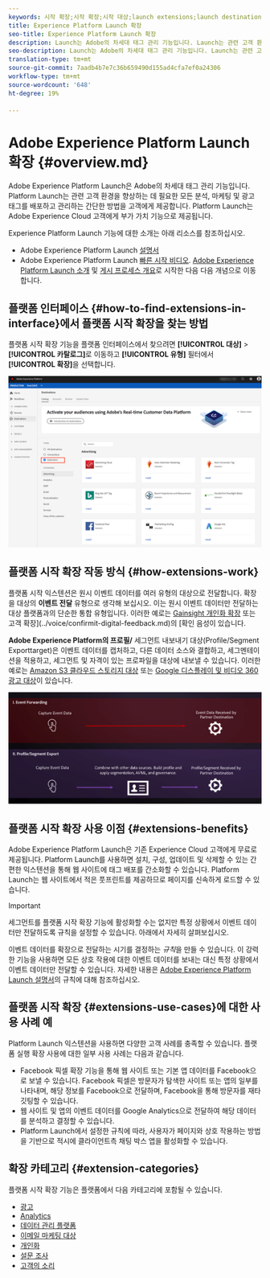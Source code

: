 ```yaml
---
keywords: 시작 확장;시작 확장;시작 대상;launch extensions;launch destination;플랫폼 실행 확장;플랫폼 시작 확장;플랫폼 시작 대상
title: Experience Platform Launch 확장
seo-title: Experience Platform Launch 확장
description: Launch는 Adobe의 차세대 태그 관리 기능입니다. Launch는 관련 고객 환경을 향상하는 데 필요한 모든 분석, 마케팅 및 광고 태그를 배포하고 관리하는 간단한 방법을 고객에게 제공합니다.
seo-description: Launch는 Adobe의 차세대 태그 관리 기능입니다. Launch는 관련 고객 환경을 향상하는 데 필요한 모든 분석, 마케팅 및 광고 태그를 배포하고 관리하는 간단한 방법을 고객에게 제공합니다.
translation-type: tm+mt
source-git-commit: 7aadb4b7e7c36b659490d155ad4cfa7ef0a24306
workflow-type: tm+mt
source-wordcount: '648'
ht-degree: 19%

---
```



# Adobe Experience Platform Launch 확장 {#overview.md}

Adobe Experience Platform Launch은 Adobe의 차세대 태그 관리 기능입니다. Platform Launch는 관련 고객 환경을 향상하는 데 필요한 모든 분석, 마케팅 및 광고 태그를 배포하고 관리하는 간단한 방법을 고객에게 제공합니다. Platform Launch는 Adobe Experience Cloud 고객에게 부가 가치 기능으로 제공됩니다.

Experience Platform Launch 기능에 대한 소개는 아래 리소스를 참조하십시오.
- Adobe Experience Platform Launch [설명서](https://experienceleague.adobe.com/docs/launch/using/overview.html)
- Adobe Experience Platform Launch [빠른 시작 비디오](https://experienceleague.adobe.com/docs/launch/using/intro/get-started/videos.html?). [Adobe Experience Platform Launch 소개](https://www.youtube.com/embed/rwqqkG1SERU) 및 [게시 프로세스 개요](https://helpx.adobe.com/kr/analytics/how-to/adobe-launch-publishing-process.html)로 시작한 다음 다음 개념으로 이동합니다.

## 플랫폼 인터페이스 {#how-to-find-extensions-in-interface}에서 플랫폼 시작 확장을 찾는 방법

플랫폼 시작 확장 기능을 플랫폼 인터페이스에서 찾으려면 **[!UICONTROL 대상]** > **[!UICONTROL 카탈로그]**&#x200B;로 이동하고 **[!UICONTROL 유형]** 필터에서 **[!UICONTROL 확장]**&#x200B;을 선택합니다.

![인터페이스의 확장 필터](../../assets/catalog/launch-extensions/filter.png)

## 플랫폼 시작 확장 작동 방식 {#how-extensions-work}

플랫폼 시작 익스텐션은 원시 이벤트 데이터를 여러 유형의 대상으로 전달합니다. 확장을 대상의 **이벤트 전달** 유형으로 생각해 보십시오. 이는 원시 이벤트 데이터만 전달하는 대상 플랫폼과의 단순한 통합 유형입니다. 이러한 예로는 [Gainsight 개인화 확장](../personalization/gainsight.md) 또는 고객 확장](../voice/confirmit-digital-feedback.md)의 [확인 음성이 있습니다.

**Adobe Experience Platform의 프로필/** 세그먼트 내보내기 대상(Profile/Segment Exporttarget)은 이벤트 데이터를 캡처하고, 다른 데이터 소스와 결합하고, 세그멘테이션을 적용하고, 세그먼트 및 자격이 있는 프로파일을 대상에 내보낼 수 있습니다. 이러한 예로는 [Amazon S3 클라우드 스토리지 대상](../cloud-storage/amazon-s3.md) 또는 [Google 디스플레이 및 비디오 360 광고 대상](../advertising/google-dv360.md)이 있습니다.

![다른 대상과 Experience Platform Launch 확장](../../assets/common/launch-and-other-destinations.png)

## 플랫폼 시작 확장 사용 이점 {#extensions-benefits}

Adobe Experience Platform Launch은 기존 Experience Cloud 고객에게 무료로 제공됩니다. Platform Launch를 사용하면 설치, 구성, 업데이트 및 삭제할 수 있는 간편한 익스텐션을 통해 웹 사이트에 태그 배포를 간소화할 수 있습니다. Platform Launch는 웹 사이트에서 적은 풋프린트를 제공하므로 페이지를 신속하게 로드할 수 있습니다.

>[!IMPORTANT]
>
>세그먼트를 플랫폼 시작 확장 기능에 활성화할 수는 없지만 특정 상황에서 이벤트 데이터만 전달하도록 규칙을 설정할 수 있습니다. 아래에서 자세히 살펴보십시오.

이벤트 데이터를 확장으로 전달하는 시기를 결정하는 *규칙*&#x200B;을 만들 수 있습니다. 이 강력한 기능을 사용하면 모든 상호 작용에 대한 이벤트 데이터를 보내는 대신 특정 상황에서 이벤트 데이터만 전달할 수 있습니다. 자세한 내용은 [Adobe Experience Platform Launch 설명서](https://experienceleague.adobe.com/docs/launch/using/reference/manage-resources/rules.html)의 규칙에 대해 참조하십시오.

## 플랫폼 시작 확장 {#extensions-use-cases}에 대한 사용 사례 예

Platform Launch 익스텐션을 사용하면 다양한 고객 사례를 충족할 수 있습니다. 플랫폼 실행 확장 사용에 대한 일부 사용 사례는 다음과 같습니다.

- Facebook 픽셀 확장 기능을 통해 웹 사이트 또는 기본 앱 데이터를 Facebook으로 보낼 수 있습니다. Facebook 픽셀은 방문자가 탐색한 사이트 또는 앱의 일부를 나타내며, 해당 정보를 Facebook으로 전달하며, Facebook을 통해 방문자를 재타깃팅할 수 있습니다.
- 웹 사이트 및 앱의 이벤트 데이터를 Google Analytics으로 전달하여 해당 데이터를 분석하고 결정할 수 있습니다.
- Platform Launch에서 설정한 규칙에 따라, 사용자가 페이지와 상호 작용하는 방법을 기반으로 적시에 클라이언트측 채팅 박스 앱을 활성화할 수 있습니다.

## 확장 카테고리 {#extension-categories}

플랫폼 시작 확장 기능은 플랫폼에서 다음 카테고리에 포함될 수 있습니다.

- [광고](../advertising/overview.md)
- [Analytics](../analytics/overview.md)
- [데이터 관리 플랫폼](../data-management/overview.md)
- [이메일 마케팅 대상](../email-marketing/overview.md)
- [개인화](../personalization/overview.md)
- [설문 조사](../survey/overview.md)
- [고객의 소리](../voice/overview.md)
